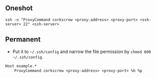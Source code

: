 ## Oneshot

```shell
ssh -o "ProxyCommand corkscrew <proxy-address> <proxy-port> <ssh-server> 22" <ssh-server>
```

## Permanent

- Put it to `~/.ssh/config` and narrow the file permission by `chmod 600 ~/.ssh/config`.

```txt
Host example.*
    ProxyCommand corkscrew <proxy-address> <proxy-port> %h %p
```
